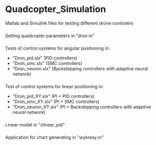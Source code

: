 # Quadcopter_Simulation
Matlab and Simulink files for testing different drone controlers

###
Setting quadcopter parameters in "dron.m"

### 
Tests of control systems for angular positioning in:
- "Dron_pid.slx" (PID controllers)
- "Dron_smc.slx" (SMC controllers)
- "Dron_neuron.slx" (Backstepping controllers with adaptive neural network)

### 
Test of control systems for linear positioning in:
- "Dron_pid_XY.slx" (PI + PID controllers)
- "Dron_smc_XY.slx" (PI + SMC controllers)
- "Dron_neuron_XY.slx" (PI + Backstepping controllers with adaptive neural network)

###
Linear model in "zlinear_pid"

###
Application for chart generating in "wykresy.m"
